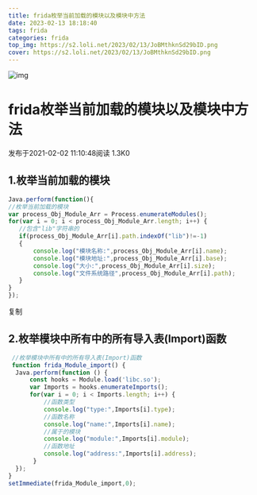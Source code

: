 ```yaml
---
title: frida枚举当前加载的模块以及模块中方法
date: 2023-02-13 18:18:40
tags: frida
categories: frida
top_img: https://s2.loli.net/2023/02/13/JoBMthknSd29bID.png
cover: https://s2.loli.net/2023/02/13/JoBMthknSd29bID.png
---
```


![img](https://s2.loli.net/2023/02/13/JoBMthknSd29bID.png)



# frida枚举当前加载的模块以及模块中方法

发布于2021-02-02 11:10:48阅读 1.3K0

## 1.枚举当前加载的模块

```javascript
Java.perform(function(){
//枚举当前加载的模块
var process_Obj_Module_Arr = Process.enumerateModules();
for(var i = 0; i < process_Obj_Module_Arr.length; i++) {
   //包含"lib"字符串的
   if(process_Obj_Module_Arr[i].path.indexOf("lib")!=-1)
   {
       console.log("模块名称:",process_Obj_Module_Arr[i].name);
       console.log("模块地址:",process_Obj_Module_Arr[i].base);
       console.log("大小:",process_Obj_Module_Arr[i].size);
       console.log("文件系统路径",process_Obj_Module_Arr[i].path);
   }
}
});
```

复制

## 2.枚举模块中所有中的所有导入表(Import)函数

```javascript
 //枚举模块中所有中的所有导入表(Import)函数
 function frida_Module_import() {
  Java.perform(function () {
      const hooks = Module.load('libc.so');
      var Imports = hooks.enumerateImports();
      for(var i = 0; i < Imports.length; i++) {
          //函数类型
          console.log("type:",Imports[i].type);
          //函数名称
          console.log("name:",Imports[i].name);
          //属于的模块
          console.log("module:",Imports[i].module);
          //函数地址
          console.log("address:",Imports[i].address);
       }
  });
}
setImmediate(frida_Module_import,0);
```